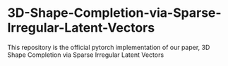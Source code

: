 # 3D-Shape-Completion-via-Sparse-Irregular-Latent-Vectors
This repository is the official pytorch implementation of our paper, 3D Shape Completion via Sparse Irregular Latent Vectors
